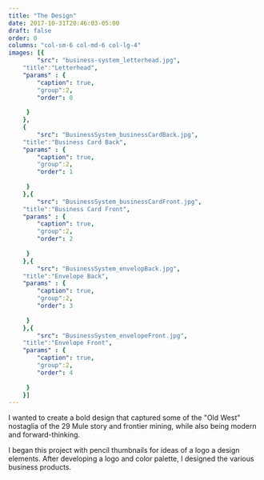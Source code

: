 ```yaml
---
title: "The Design"
date: 2017-10-31T20:46:03-05:00
draft: false
order: 0
columns: "col-sm-6 col-md-6 col-lg-4"
images: [{
        "src": "business-system_letterhead.jpg",
    "title":"Letterhead",
    "params" : {
        "caption": true,
        "group":2,
        "order": 0
   
     }
    },
    {
        "src": "BusinessSystem_businessCardBack.jpg",
    "title":"Business Card Back",
    "params" : {
        "caption": true,
        "group":2,
        "order": 1
   
     }
    },{
        "src": "BusinessSystem_businessCardFront.jpg",
    "title":"Business Card Front",
    "params" : {
        "caption": true,
        "group":2,
        "order": 2
   
     }
    },{
        "src": "BusinessSystem_envelopBack.jpg",
    "title":"Envelope Back",
    "params" : {
        "caption": true,
        "group":2,
        "order": 3
   
     }
    },{
        "src": "BusinessSystem_envelopeFront.jpg",
    "title":"Envelope Front",
    "params" : {
        "caption": true,
        "group":2,
        "order": 4
   
     }
    }]
---
```

I wanted to create a bold design that captured some of the "Old West" nostaglia of the 29 Mule story and frontier mining, while also being modern and forward-thinking.

I began this project with pencil thumbnails for ideas of a logo a design elements. After developing a logo and color palette, I designed the various business products.